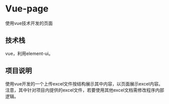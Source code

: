 # Vue-page
使用vue技术开发的页面

## 技术栈

vue，利用element-ui。

## 项目说明

使用vue开发的一个上传excel文件按结构展示其中内容，以页面展示excel内容。注意，其中针对项目内提供的excel文件，若要使用其他excel文档需修改程序内部逻辑。
